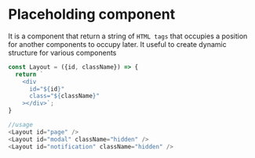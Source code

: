 # Placeholding component

It is a component that return a string of `HTML tags` that occupies a position for another components to occupy later. It useful to create dynamic structure for various components

```js
const Layout = ({id, className}) => {
  return `
    <div
      id="${id}"
      class="${className}"
    ></div>`;
}

//usage
<Layout id="page" />
<Layout id="modal" className="hidden" />
<Layout id="notification" className="hidden" />
```
